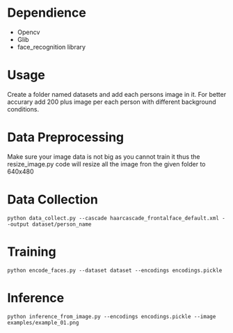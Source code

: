 # Dependience 

- Opencv 
- Glib 
- face_recognition library 


# Usage

Create a folder named datasets and add each persons image in it. For better accurary add 200 plus image per each person with different background conditions. 

# Data Preprocessing 

Make sure your image data is not big as you cannot train it thus the resize_image.py code will resize all the image fron the given folder to 640x480 

# Data Collection

```
python data_collect.py --cascade haarcascade_frontalface_default.xml --output dataset/person_name
```
# Training 

```
python encode_faces.py --dataset dataset --encodings encodings.pickle
```

# Inference 

```
python inference_from_image.py --encodings encodings.pickle --image examples/example_01.png
```
